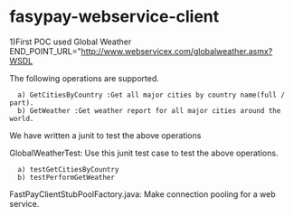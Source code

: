 # fasypay-webservice-client

1)First POC used Global Weather 
  END_POINT_URL="http://www.webservicex.com/globalweather.asmx?WSDL

  The following operations are supported. 

      a) GetCitiesByCountry :Get all major cities by country name(full / part).
      b) GetWeather :Get weather report for all major cities around the world.
  
  We have written a junit to test the above operations
  
  GlobalWeatherTest: Use this junit test case to test the above operations.
  
      a) testGetCitiesByCountry
      b) testPerformGetWeather
  
  FastPayClientStubPoolFactory.java: Make connection pooling for a web service.
